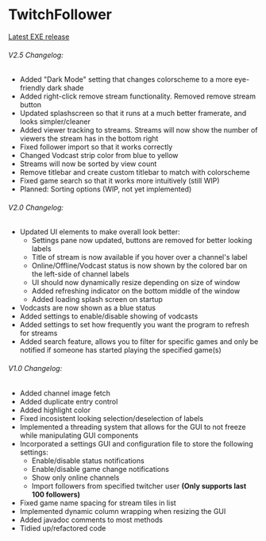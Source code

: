 # TwitchFollower

[Latest EXE release](https://github.com/MarioScripts/TwitchFollower/releases/download/v2.5/TwitchFollower.exe)

###### V2.5 Changelog:
- Added "Dark Mode" setting that changes colorscheme to a more eye-friendly dark shade
- Added right-click remove stream functionality. Removed remove stream button
- Updated splashscreen so that it runs at a much better framerate, and looks simpler/cleaner
- Added viewer tracking to streams. Streams will now show the number of viewers the stream has in the bottom right
- Fixed follower import so that it works correctly
- Changed Vodcast strip color from blue to yellow
- Streams will now be sorted by view count
- Remove titlebar and create custom titlebar to match with colorscheme
- Fixed game search so that it works more intuitively (still WIP)
- Planned: Sorting options (WIP, not yet implemented)

###### V2.0 Changelog:
- Updated UI elements to make overall look better:
	- Settings pane now updated, buttons are removed for better looking labels
	- Title of stream is now available if you hover over a channel's label
	- Online/Offline/Vodcast status is now shown by the colored bar on the left-side of channel labels
	- UI should now dynamically resize depending on size of window
	- Added refreshing indicator on the bottom middle of the window
	- Added loading splash screen on startup
- Vodcasts are now shown as a blue status
- Added settings to enable/disable showing of vodcasts
- Added settings to set how frequently you want the program to refresh for streams
- Added search feature, allows you to filter for specific games and only be notified if someone has started playing the specified game(s)

###### V1.0 Changelog:

- Added channel image fetch
- Added duplicate entry control
- Added highlight color
- Fixed incosistent looking selection/deselection of labels
- Implemented a threading system that allows for the GUI to not freeze while manipulating GUI components
- Incorporated a settings GUI and configuration file to store the following settings:
	- Enable/disable status notifications
	- Enable/disable game change notifications
	- Show only online channels
	- Import followers from specified twitcher user **(Only supports last 100 followers)**
- Fixed game name spacing for stream tiles in list
- Implemented dynamic column wrapping when resizing the GUI
- Added javadoc comments to most methods
- Tidied up/refactored code

